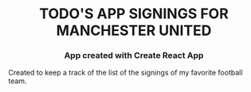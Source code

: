 <h1 align="center">TODO'S APP SIGNINGS FOR MANCHESTER UNITED</h1>
<h3 align="center">App created with Create React App</h3>


Created to keep a track of the list of the signings of my favorite football team.